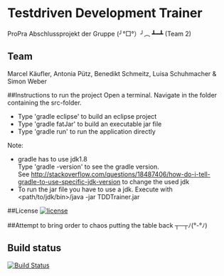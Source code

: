 ﻿# Testdriven Development Trainer
ProPra Abschlussprojekt der Gruppe (╯°□°）╯︵ ┻━┻ (Team 2)

## Team
Marcel Käufler, Antonia Pütz, Benedikt Schmeitz, Luisa Schuhmacher & Simon Weber

##Instructions to run the project
Open a terminal.
Navigate in the folder containing the src-folder.
* Type 'gradle eclipse' to build an eclipse project
* Type 'gradle fatJar' to build an executable jar file
* Type 'gradle run' to run the application directly

Note:
* gradle has to use jdk1.8  
  Type 'gradle -version' to see the gradle version.  
  See http://stackoverflow.com/questions/18487406/how-do-i-tell-gradle-to-use-specific-jdk-version to change the used jdk
* To run the jar file you have to use a jdk. Execute with <path/to/jdk/bin>/java -jar TDDTrainer.jar

##License
[![license](https://img.shields.io/github/license/mashape/apistatus.svg?maxAge=2592000)](programmierpraktikum-abschlussprojekt-team-2/License.md)

##Attempt to bring order to chaos
putting the table back ┬─┬ﾉ(°-°ﾉ)

## Build status
[![Build Status](https://travis-ci.org/ProPra16/programmierpraktikum-abschlussprojekt-team-2.svg?branch=master)](https://travis-ci.org/ProPra16/programmierpraktikum-abschlussprojekt-team-2)

